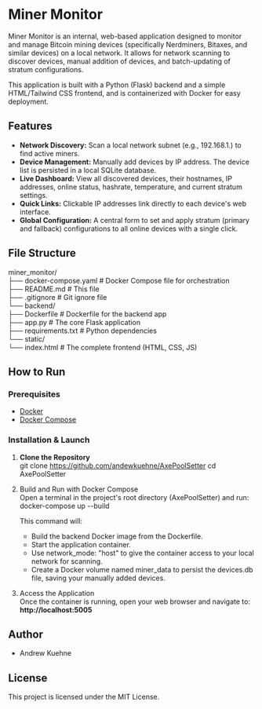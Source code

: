 # **Miner Monitor**

Miner Monitor is an internal, web-based application designed to monitor and manage Bitcoin mining devices (specifically Nerdminers, Bitaxes, and similar devices) on a local network. It allows for network scanning to discover devices, manual addition of devices, and batch-updating of stratum configurations.

This application is built with a Python (Flask) backend and a simple HTML/Tailwind CSS frontend, and is containerized with Docker for easy deployment.

## **Features**

* **Network Discovery:** Scan a local network subnet (e.g., 192.168.1.) to find active miners.  
* **Device Management:** Manually add devices by IP address. The device list is persisted in a local SQLite database.  
* **Live Dashboard:** View all discovered devices, their hostnames, IP addresses, online status, hashrate, temperature, and current stratum settings.  
* **Quick Links:** Clickable IP addresses link directly to each device's web interface.  
* **Global Configuration:** A central form to set and apply stratum (primary and fallback) configurations to all online devices with a single click.

## **File Structure**

miner\_monitor/  
├── docker-compose.yaml       \# Docker Compose file for orchestration  
├── README.md                 \# This file  
├── .gitignore                \# Git ignore file  
└── backend/  
    ├── Dockerfile            \# Dockerfile for the backend app  
    ├── app.py                \# The core Flask application  
    ├── requirements.txt      \# Python dependencies  
    └── static/  
        └── index.html        \# The complete frontend (HTML, CSS, JS)

## **How to Run**

### **Prerequisites**

* [Docker](https://www.docker.com/get-started)  
* [Docker Compose](https://docs.docker.com/compose/install/)

### **Installation & Launch**

1. **Clone the Repository**  
   git clone https://github.com/andewkuehne/AxePoolSetter
   cd AxePoolSetter

2. Build and Run with Docker Compose  
   Open a terminal in the project's root directory (AxePoolSetter) and run:  
   docker-compose up \--build

   This command will:  
   * Build the backend Docker image from the Dockerfile.  
   * Start the application container.  
   * Use network\_mode: "host" to give the container access to your local network for scanning.  
   * Create a Docker volume named miner\_data to persist the devices.db file, saving your manually added devices.  
3. Access the Application  
   Once the container is running, open your web browser and navigate to:  
   **http://localhost:5005**

## **Author**

* Andrew Kuehne

## **License**

This project is licensed under the MIT License.
